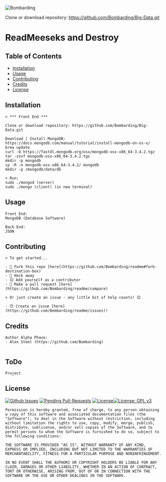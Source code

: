![Bombarding](http://businessoverbroadway.com/wp-content/uploads/2014/09/big-data.jpg)

Clone or download repository: https://github.com/Bombarding/Big-Data.git

# ReadMeeseks and Destroy

## Table of Contents
- [Installation](#installation)
- [Usage](#usage)
- [Contributing](#contributing)
- [Credits](#credits)
- [License](#license)

## Installation


```
> *** Front End ***

Clone or download repository: https://github.com/Bombarding/Big-Data.git

Download | Install MongoDB:
https://docs.mongodb.com/manual/tutorial/install-mongodb-on-os-x/
brew update
curl -O https://fastdl.mongodb.org/osx/mongodb-osx-x86_64-3.4.2.tgz
tar -zxvf mongodb-osx-x86_64-3.4.2.tgz
mkdir -p mongodb
cp -R -n mongodb-osx-x86_64-3.4.2/ mongodb
mkdir -p /mongodb/data/db

> Run:
sudo ./mongod (server)
sudo ./mongo (client) (in new terminal)
```

## Usage
```
Front End:
MongoDB (Database Software)

Back End:
JSON
```

## Contributing
```
> To get started...

- 🍴 Fork this repo [here](https://github.com/Bombarding/readme#fork-destination-box)
- 🔨 Hack away
- 😊 Add yourself as a contributor
- 🔧 Make a pull request [here](https://github.com/Bombarding/readme/compare)

> Or just create an issue - any little bit of help counts! 😊

- 😯 Create an issue [here](https://github.com/Bombarding/readme/issues)!
```

## Credits
```
Author Alpha Phase:
- Alex Steel (https://github.com/Bombarding)


```

## ToDo
```
Project
```

## License
[![Github Issues](http://githubbadges.herokuapp.com/Bombarding/readme/issues.svg?style=flat-square)](https://github.com/Bombarding/readme/issues) [![Pending Pull-Requests](http://githubbadges.herokuapp.com/Bombarding/readme/pulls.svg?style=flat-square)](https://github.com/Bombarding/readme/pulls) [![License](http://img.shields.io/:license-mit-blue.svg?style=flat-square)](http://badges.mit-license.org)[![License: GPL v3](https://img.shields.io/badge/License-GPL%20v3-blue.svg)](http://www.gnu.org/licenses/gpl-3.0)

```
Permission is hereby granted, free of charge, to any person obtaining a copy of this software and associated documentation files (the "Software"), to deal in the Software without restriction, including without limitation the rights to use, copy, modify, merge, publish, distribute, sublicense, and/or sell copies of the Software, and to permit persons to whom the Software is furnished to do so, subject to the following conditions:

THE SOFTWARE IS PROVIDED "AS IS", WITHOUT WARRANTY OF ANY KIND, EXPRESS OR IMPLIED, INCLUDING BUT NOT LIMITED TO THE WARRANTIES OF MERCHANTABILITY, FITNESS FOR A PARTICULAR PURPOSE AND NONINFRINGEMENT. 

IN NO EVENT SHALL THE AUTHORS OR COPYRIGHT HOLDERS BE LIABLE FOR ANY CLAIM, DAMAGES OR OTHER LIABILITY, WHETHER IN AN ACTION OF CONTRACT, TORT OR OTHERWISE, ARISING FROM, OUT OF OR IN CONNECTION WITH THE SOFTWARE OR THE USE OR OTHER DEALINGS IN THE SOFTWARE.
```
